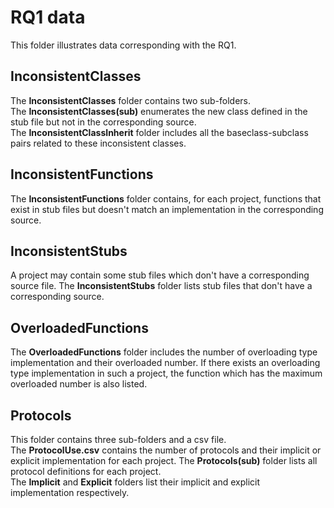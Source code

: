 # RQ1 data
This folder illustrates data corresponding with the RQ1.
##  InconsistentClasses
The **InconsistentClasses** folder contains two sub-folders.  
The **InconsistentClasses(sub)** enumerates the new class defined in the stub file but not in the corresponding source.  
The **InconsistentClassInherit** folder includes all the baseclass-subclass pairs related to these inconsistent classes.

## InconsistentFunctions
The **InconsistentFunctions** folder contains, for each project, functions that exist in stub files but doesn't match an implementation in the corresponding source.

## InconsistentStubs
A project may contain some stub files which don't have a corresponding source file.
The **InconsistentStubs** folder lists stub files that don't have a corresponding source.

## OverloadedFunctions
The **OverloadedFunctions** folder includes the number of overloading type implementation and their overloaded number. If there exists an overloading type implementation in such a project, the function which has the maximum overloaded number is also listed.
## Protocols
This folder contains three sub-folders and a csv file.  
The **ProtocolUse.csv** contains the number of protocols and their implicit or explicit implementation for each project.
The **Protocols(sub)** folder lists all protocol definitions for each project.   
The **Implicit** and **Explicit** folders list their implicit and explicit implementation respectively.